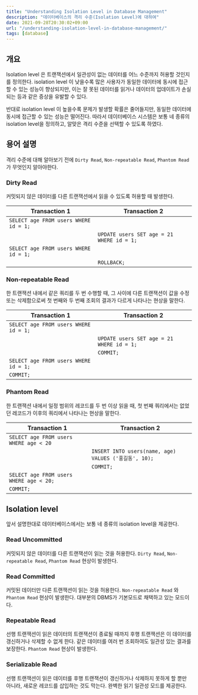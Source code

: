 ```yaml
---
title: "Understanding Isolation Level in Database Management"
description: "데이터베이스의 격리 수준(Isolation Level)에 대하여"
date: 2021-09-28T20:30:02+09:00
url: "/understanding-isolation-level-in-database-management/"
tags: [database]
---
```


## 개요

Isolation level 은 트랜잭션에서 일관성이 없는 데이터를 어느 수준까지 허용할 것인지를 정의한다. isolation level 이 낮을수록 많은 사용자가 동일한 데이터에 동시에 접근할 수 있는 성능이 향상되지만, 이는 잘 못된 데이터를 읽거나 데이터의 업데이트가 손실되는 등과 같은 증상을 유발할 수 있다.

반대로 isolation level 이 높을수록 문제가 발생할 확률은 줄어들지만, 동일한 데이터에 동시에 접근할 수 있는 성능은 떨어진다. 따라서 데이터베이스 시스템은 보통 네 종류의 isolation level을 정의하고, 알맞은 격리 수준을 선택할 수 있도록 하였다.

## 용어 설명

격리 수준에 대해 알아보기 전에 `Dirty Read`, `Non-repeatable Read`, `Phantom Read` 가 무엇인지 알아야한다. 

### Dirty Read

커밋되지 않은 데이터를 다른 트랜잭션에서 읽을 수 있도록 허용할 때 발생한다.

| Transaction 1                         | Transaction 2                             |
|---------------------------------------|-------------------------------------------|
| `SELECT age FROM users WHERE id = 1;` |                                           |
|                                       | `UPDATE users SET age = 21 WHERE id = 1;` |
| `SELECT age FROM users WHERE id = 1;` |                                           |
|                                       | `ROLLBACK;`                               |

### Non-repeatable Read

한 트랜잭션 내에서 같은 쿼리를 두 번 수행할 때, 그 사이에 다른 트랜잭션이 값을 수정 또는 삭제함으로써 첫 번째와 두 번째 조회의 결과가 다르게 나타나는 현상을 말한다.

| Transaction 1                         | Transaction 2                             |
|---------------------------------------|-------------------------------------------|
| `SELECT age FROM users WHERE id = 1;` |                                           |
|                                       | `UPDATE users SET age = 21 WHERE id = 1;` |
|                                       | `COMMIT;`                                 |
| `SELECT age FROM users WHERE id = 1;` |                                           |
| `COMMIT;`                             |                                           |

### Phantom Read

한 트랜잭션 내에서 일정 범위의 레코드를 두 번 이상 읽을 때, 첫 번째 쿼리에서는 없었던 레코드가 이후의 쿼리에서 나타나는 현상을 말한다.

| Transaction 1                           | Transaction 2                                      |
|-----------------------------------------|----------------------------------------------------|
| `SELECT age FROM users WHERE age < 20`  |                                                    |
|                                         | `INSERT INTO users(name, age) VALUES ('홍길동', 10);` |
|                                         | `COMMIT;`                                          |
| `SELECT age FROM users WHERE age < 20;` |                                                    |
| `COMMIT;`                               |                                                    |

## Isolation level

앞서 설명한대로 데이터베이스에서는 보통 네 종류의 isolation level을 제공한다.

### Read Uncommitted

커밋되지 않은 데이터를 다른 트랜잭션이 읽는 것을 허용한다. `Dirty Read`, `Non-repeatable Read`, `Phantom Read` 현상이 발생한다.

### Read Committed

커밋된 데이터만 다른 트랜잭션이 읽는 것을 허용한다. `Non-repeatable Read` 와 `Phantom Read` 현상이 발생한다. 대부분의 DBMS가 기본모드로 채택하고 있는 모드이다.

### Repeatable Read

선행 트랜잭션이 읽은 데이터의 트랜잭션이 종료될 때까지 후행 트랜잭션은 이 데이터를 갱신하거나 삭제할 수 없게 한다. 같은 데이터를 여러 번 조회하여도 일관성 있는 결과를 보장한다. `Phantom Read` 현상이 발생한다.

### Serializable Read

선행 트랜잭션이 읽은 데이터를 후행 트랜잭션이 갱신하거나 삭제하지 못하게 할 뿐만 아니라, 새로운 레코드를 삽입하는 것도 막는다. 완벽한 읽기 일관성 모드를 제공한다.


